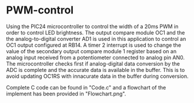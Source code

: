 # PWM-control
Using the PIC24 microcontroller to control the width of a 20ms PWM in order to control LED brightness. The output compare module OC1 and the the analog-to-digital converter AD1 is used in this application to control an OC1 output configured at RB14. A timer 2 interrupt is used to change the value of the secondary output compare module 1 register based on an analog input received from a potentiometer connected to analog pin AN0.
The microcontroller checks first if analog-digital data conversion by the ADC is complete and the accurate data is available in the buffer. This is to avoid updating OC1RS with innacurate data in the buffer during conversion. 

Complete C code can be found in "Code.c" and a flowchart of the implement has been provided in "Flowchart.png". 
